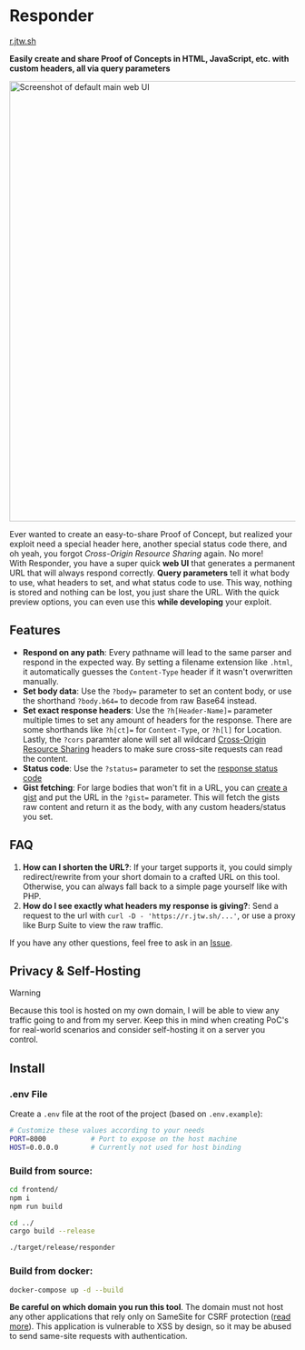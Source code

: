 # Responder

[r.jtw.sh](https://r.jtw.sh/)

**Easily create and share Proof of Concepts in HTML, JavaScript, etc. with custom headers, all via query parameters**

[<img width="775px" src="https://github.com/JorianWoltjer/responder/assets/26067369/48d2f5f4-afc0-4116-8673-a6abd639bad0" alt="Screenshot of default main web UI">](https://r.jtw.sh/)

Ever wanted to create an easy-to-share Proof of Concept, but realized your exploit need a special header here, another special status code there, and oh yeah, you forgot *Cross-Origin Resource Sharing* again. No more!  
With Responder, you have a super quick **web UI** that generates a permanent URL that will always respond correctly. **Query parameters** tell it what body to use, what headers to set, and what status code to use. This way, nothing is stored and nothing can be lost, you just share the URL. With the quick preview options, you can even use this **while developing** your exploit.

## Features

* **Respond on any path**: Every pathname will lead to the same parser and respond in the expected way. By setting a filename extension like `.html`, it automatically guesses the `Content-Type` header if it wasn't overwritten manually.
* **Set body data**: Use the `?body=` parameter to set an content body, or use the shorthand `?body.b64=` to decode from raw Base64 instead.
* **Set exact response headers**: Use the `?h[Header-Name]=` parameter multiple times to set any amount of headers for the response. There are some shorthands like `?h[ct]=` for `Content-Type`, or `?h[l]` for Location. Lastly, the `?cors` paramter alone will set all wildcard [Cross-Origin Resource Sharing](https://developer.mozilla.org/en-US/docs/Web/HTTP/CORS) headers to make sure cross-site requests can read the content.
* **Status code**: Use the `?status=` parameter to set the [response status code](https://developer.mozilla.org/en-US/docs/Web/HTTP/Status)
* **Gist fetching**: For large bodies that won't fit in a URL, you can [create a gist](https://gist.github.com/) and put the URL in the `?gist=` parameter. This will fetch the gists raw content and return it as the body, with any custom headers/status you set.

## FAQ

1. **How can I shorten the URL?**: If your target supports it, you could simply redirect/rewrite from your short domain to a crafted URL on this tool. Otherwise, you can always fall back to a simple page yourself like with PHP.
2. **How do I see exactly what headers my response is giving?**: Send a request to the url with `curl -D - 'https://r.jtw.sh/...'`, or use a proxy like Burp Suite to view the raw traffic.

If you have any other questions, feel free to ask in an [Issue](https://github.com/JorianWoltjer/responder/issues).

## Privacy & Self-Hosting

> [!WARNING]  
> Because this tool is hosted on my own domain, I will be able to view any traffic going to and from my server. Keep this in mind when creating PoC's for real-world scenarios and consider self-hosting it on a server you control.

## Install

### .env File

Create a `.env` file at the root of the project (based on `.env.example`):

```bash
# Customize these values according to your needs
PORT=8000           # Port to expose on the host machine
HOST=0.0.0.0        # Currently not used for host binding
```

### Build from source:

```bash
cd frontend/
npm i
npm run build

cd ../
cargo build --release

./target/release/responder
```

### Build from docker:

```bash
docker-compose up -d --build
```

**Be careful on which domain you run this tool**. The domain must not host any other applications that rely only on SameSite for CSRF protection ([read more](https://book.jorianwoltjer.com/web/cross-site-request-forgery-csrf)). This application is vulnerable to XSS by design, so it may be abused to send same-site requests with authentication.
